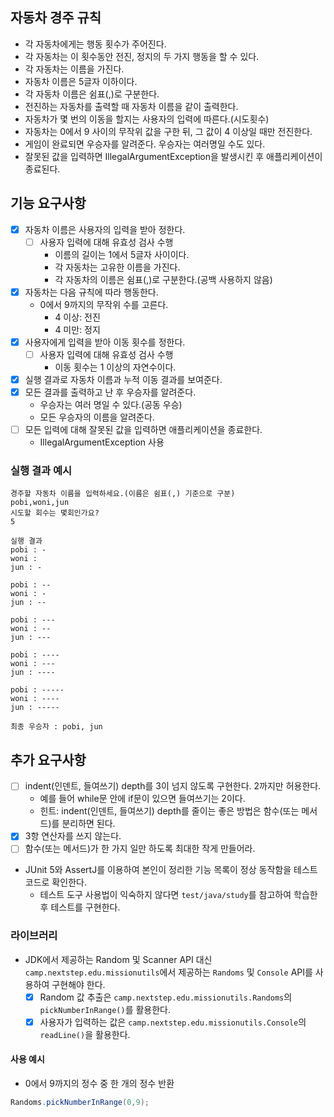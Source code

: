 ## 자동차 경주 규칙

- 각 자동차에게는 행동 횟수가 주어진다.
- 각 자동차는 이 횟수동안 전진, 정지의 두 가지 행동을 할 수 있다.
- 각 자동차는 이름을 가진다.
- 자동차 이름은 5글자 이하이다.
- 각 자동차 이름은 쉼표(,)로 구분한다.
- 전진하는 자동차를 출력할 때 자동차 이름을 같이 출력한다.
- 자동차가 몇 번의 이동을 할지는 사용자의 입력에 따른다.(시도횟수)
- 자동차는 0에서 9 사이의 무작위 값을 구한 뒤, 그 값이 4 이상일 때만 전진한다.
- 게임이 완료되면 우승자를 알려준다. 우승자는 여러명일 수도 있다.
- 잘못된 값을 입력하면 IllegalArgumentException을 발생시킨 후 애플리케이션이 종료된다.

## 기능 요구사항

- [x] 자동차 이름은 사용자의 입력을 받아 정한다.
    - [ ] 사용자 입력에 대해 유효성 검사 수행
        - 이름의 길이는 1에서 5글자 사이이다.
        - 각 자동차는 고유한 이름을 가진다.
        - 각 자동차의 이름은 쉼표(,)로 구분한다.(공백 사용하지 않음)
- [x] 자동차는 다음 규칙에 따라 행동한다.
    - 0에서 9까지의 무작위 수를 고른다.
        - 4 이상: 전진
        - 4 미만: 정지
- [x] 사용자에게 입력을 받아 이동 횟수를 정한다.
    - [ ] 사용자 입력에 대해 유효성 검사 수행
        - 이동 횟수는 1 이상의 자연수이다.
- [x] 실행 결과로 자동차 이름과 누적 이동 결과를 보여준다.
- [x] 모든 결과를 출력하고 난 후 우승자를 알려준다.
    - 우승자는 여러 명일 수 있다.(공동 우승)
    - 모든 우승자의 이름을 알려준다.
- [ ] 모든 입력에 대해 잘못된 값을 입력하면 애플리케이션을 종료한다.
    - IllegalArgumentException 사용

### 실행 결과 예시

```
경주할 자동차 이름을 입력하세요.(이름은 쉼표(,) 기준으로 구분)
pobi,woni,jun
시도할 회수는 몇회인가요?
5

실행 결과
pobi : -
woni : 
jun : -

pobi : --
woni : -
jun : --

pobi : ---
woni : --
jun : ---

pobi : ----
woni : ---
jun : ----

pobi : -----
woni : ----
jun : -----

최종 우승자 : pobi, jun
```

## 추가 요구사항

- [ ] indent(인덴트, 들여쓰기) depth를 3이 넘지 않도록 구현한다. 2까지만 허용한다.
    - 예를 들어 while문 안에 if문이 있으면 들여쓰기는 2이다.
    - 힌트: indent(인덴트, 들여쓰기) depth를 줄이는 좋은 방법은 함수(또는 메서드)를 분리하면 된다.
- [x] 3항 연산자를 쓰지 않는다.
- [ ] 함수(또는 메서드)가 한 가지 일만 하도록 최대한 작게 만들어라.
- JUnit 5와 AssertJ를 이용하여 본인이 정리한 기능 목록이 정상 동작함을 테스트 코드로 확인한다.
    - 테스트 도구 사용법이 익숙하지 않다면 `test/java/study`를 참고하여 학습한 후 테스트를 구현한다.

### 라이브러리

- JDK에서 제공하는 Random 및 Scanner API 대신 `camp.nextstep.edu.missionutils`에서 제공하는 `Randoms` 및 `Console` API를 사용하여 구현해야 한다.
    - [x] Random 값 추출은 `camp.nextstep.edu.missionutils.Randoms`의 `pickNumberInRange()`를 활용한다.
    - [x] 사용자가 입력하는 값은 `camp.nextstep.edu.missionutils.Console`의 `readLine()`을 활용한다.

#### 사용 예시

- 0에서 9까지의 정수 중 한 개의 정수 반환

```java
Randoms.pickNumberInRange(0,9);
```